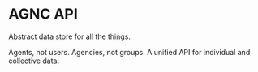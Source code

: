 # AGNC API

Abstract data store for all the things.

Agents, not users. Agencies, not groups. A unified API for individual and collective data.
